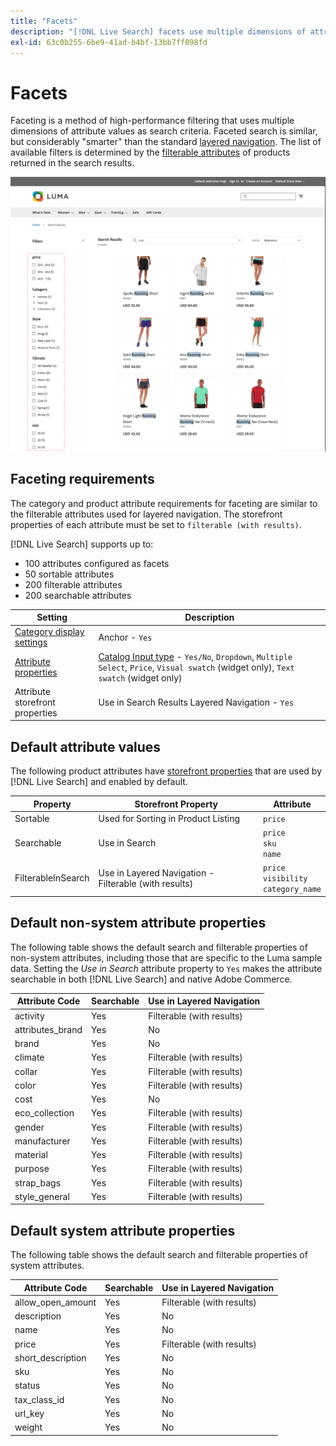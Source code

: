 ```yaml
---
title: "Facets"
description: "[!DNL Live Search] facets use multiple dimensions of attribute values as search criteria."
exl-id: 63c0b255-6be9-41ad-b4bf-13bb7ff098fd
---
```

# Facets

Faceting is a method of high-performance filtering that uses multiple dimensions of attribute values as search criteria. Faceted search is similar, but considerably "smarter" than the standard [layered navigation](https://experienceleague.adobe.com/docs/commerce-admin/catalog/catalog/navigation/navigation-layered.html). The list of available filters is determined by the [filterable attributes](https://experienceleague.adobe.com/docs/commerce-admin/catalog/catalog/navigation/navigation-layered.html#filterable-attributes) of products returned in the search results. 

![Filtered search results](assets/storefront-search-results-run.png)

## Faceting requirements

The category and product attribute requirements for faceting are similar to the filterable attributes used for layered navigation. The storefront properties of each attribute must be set to `filterable (with results)`.

[!DNL Live Search] supports up to:

* 100 attributes configured as facets
* 50 sortable attributes
* 200 filterable attributes
* 200 searchable attributes

| Setting | Description |
|--- |--- |
| [Category display settings](https://experienceleague.adobe.com/docs/commerce-admin/catalog/categories/create/categories-display-settings.html) | Anchor - `Yes` |
| [Attribute properties](https://experienceleague.adobe.com/docs/commerce-admin/catalog/product-attributes/create/attribute-product-create.html) | [Catalog Input type](https://experienceleague.adobe.com/docs/commerce-admin/catalog/product-attributes/attributes-input-types.html) - `Yes/No`, `Dropdown`, `Multiple Select`, `Price`, `Visual swatch` (widget only), `Text swatch` (widget only) |
| Attribute storefront properties | Use in Search Results Layered Navigation - `Yes` |

## Default attribute values

The following product attributes have [storefront properties](https://experienceleague.adobe.com/docs/commerce-admin/catalog/product-attributes/product-attributes.html) that are used by [!DNL Live Search] and enabled by default.

| Property | Storefront Property | Attribute |
|---|---|---|
| Sortable | Used for Sorting in Product Listing | `price`|
| Searchable | Use in Search | `price` <br />`sku`<br />`name`|
| FilterableInSearch | Use in Layered Navigation - Filterable (with results)| `price`<br />`visibility`<br />`category_name`|

## Default non-system attribute properties

The following table shows the default search and filterable properties of non-system attributes, including those that are specific to the Luma sample data. Setting the *Use in Search* attribute property to `Yes` makes the attribute searchable in both [!DNL Live Search] and native Adobe Commerce.

| Attribute Code | Searchable | Use in Layered Navigation |
|--- |--- |--- |
| activity | Yes | Filterable (with results) |
| attributes_brand | Yes | No |
| brand | Yes | No |
| climate | Yes | Filterable (with results) |
| collar | Yes | Filterable (with results) |
| color | Yes | Filterable (with results) |
| cost | Yes | No |
| eco_collection | Yes | Filterable (with results) |
| gender | Yes | Filterable (with results) |
| manufacturer | Yes | Filterable (with results) |
| material | Yes | Filterable (with results) |
| purpose | Yes | Filterable (with results) |
| strap_bags | Yes | Filterable (with results) |
| style_general | Yes | Filterable (with results) |

## Default system attribute properties

The following table shows the default search and filterable properties of system attributes.

| Attribute Code | Searchable | Use in Layered Navigation |
|--- |--- |--- |
| allow_open_amount | Yes | Filterable (with results) |
| description | Yes | No |
| name | Yes | No |
| price | Yes | Filterable (with results) |
| short_description | Yes | No |
| sku | Yes | No |
| status | Yes | No |
| tax_class_id | Yes | No |
| url_key | Yes | No |
| weight | Yes | No |
